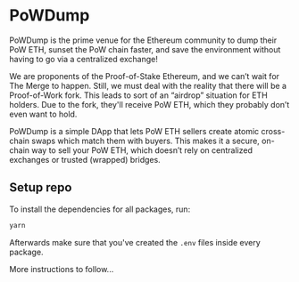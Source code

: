# PoWDump

PoWDump is the prime venue for the Ethereum community to dump their PoW ETH, sunset the PoW chain faster, and save
the environment without having to go via a centralized exchange!

We are proponents of the Proof-of-Stake Ethereum, and we can’t wait for The Merge to happen. Still, we must deal with
the reality that there will be a Proof-of-Work fork. This leads to sort of an “airdrop” situation for ETH holders. Due
to the fork, they'll receive PoW ETH, which they probably don’t even want to hold.

PoWDump is a simple DApp that lets PoW ETH sellers create atomic cross-chain swaps which match them with buyers. This
makes it a secure, on-chain way to sell your PoW ETH, which doesn’t rely on centralized exchanges or trusted (wrapped)
bridges.

## Setup repo

To install the dependencies for all packages, run:

```bash
yarn
```

Afterwards make sure that you've created the `.env` files inside every package.


More instructions to follow...

